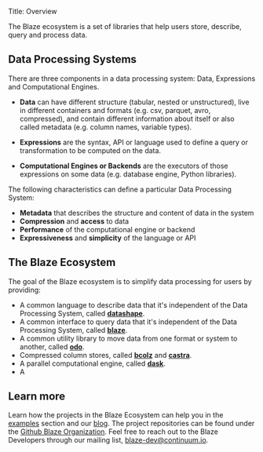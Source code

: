 Title: Overview

The Blaze ecosystem is a set of libraries that help users store, describe, query and process data.

## Data Processing Systems

There are three components in a data processing system: Data, Expressions and Computational Engines.

- **Data** can have different structure (tabular, nested or unstructured), live in different containers
    and formats (e.g. csv, parquet, avro, compressed), and contain different information about itself or also
    called metadata (e.g. column names, variable types).

- **Expressions** are the syntax, API or language used to define a query or transformation to be
    computed on the data.

- **Computational Engines or Backends** are the executors of those expressions on some data (e.g.
    database engine, Python libraries).


The following characteristics can define a particular Data Processing System:

- **Metadata** that describes the structure and content of data in the system
- **Compression** and **access** to data
- **Performance** of the computational engine or backend
- **Expressiveness** and **simplicity** of the language or API


## The Blaze Ecosystem

The goal of the Blaze ecosystem is to simplify data processing for users by providing:

- A common language to describe data that it's independent of the Data Processing System, called
[**datashape**](http://blaze.github.io/pages/projects/datashape).
- A common interface to query data that it's independent of the Data Processing System, called
[**blaze**](http://blaze.github.io/pages/projects/blaze).
- A common utility library to move data from one format or system to another, called
[**odo**](http://blaze.github.io/pages/projects/odo).
- Compressed column stores, called [**bcolz**](http://blaze.github.io/pages/projects/bcolz) and
[**castra**](http://blaze.github.io/pages/projects/castra).
- A parallel computational engine, called [**dask**](http://blaze.github.io/pages/projects/dask).
- A


## Learn more

Learn how the projects in the Blaze Ecosystem can help you in the
[examples](http://blaze.github.io/pages/examples) section and our [blog](http://blaze.github.io/archives). The project
repositories can be found under the [Github Blaze Organization](https://github.com/blaze). Feel free to reach out to the
Blaze Developers through our mailing list, blaze-dev@continuum.io.
